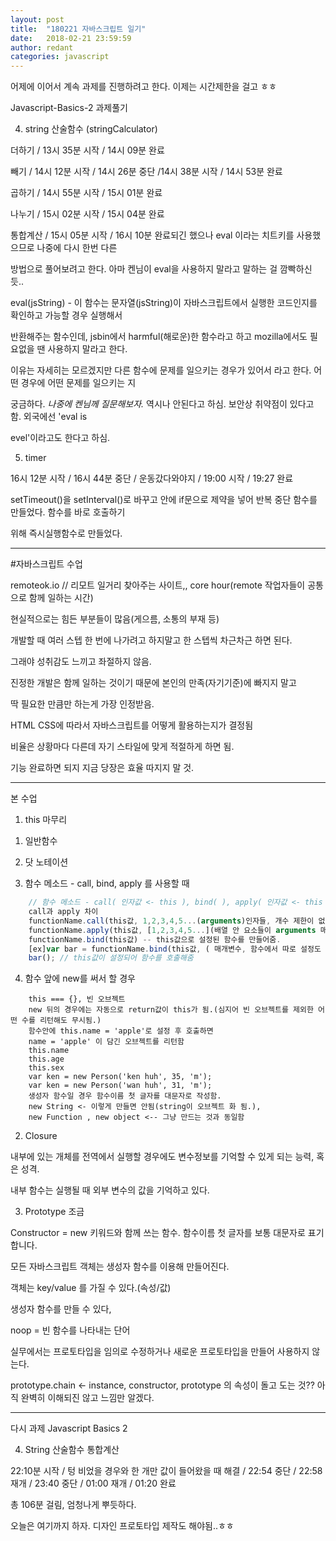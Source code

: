 ```yaml
---
layout: post
title:  "180221 자바스크립트 일기"
date:   2018-02-21 23:59:59
author: redant
categories: javascript
---
```


어제에 이어서 계속 과제를 진행하려고 한다. 이제는 시간제한을 걸고 ㅎㅎ


Javascript-Basics-2 과제풀기

4. string 산술함수 (stringCalculator)

더하기 / 13시 35분 시작  / 14시 09분 완료

빼기 / 14시 12분 시작 / 14시 26분 중단 /14시 38분 시작 / 14시 53분 완료

곱하기 / 14시 55분 시작 / 15시 01분 완료

나누기 / 15시 02분 시작 / 15시 04분 완료

통합계산 / 15시 05분 시작 / 16시 10분 완료되긴 했으나 eval 이라는 치트키를 사용했으므로 나중에 다시 한번 다른 

방법으로 풀어보려고 한다. 아마 켄님이 eval을 사용하지 말라고 말하는 걸 깜빡하신 듯..

eval(jsString) - 이 함수는 문자열(jsString)이 자바스크립트에서 실행한 코드인지를 확인하고 가능할 경우 실행해서 

반환해주는 함수인데, jsbin에서 harmful(해로운)한 함수라고 하고 mozilla에서도 필요없을 땐 사용하지 말라고 한다. 

이유는 자세히는 모르겠지만 다른 함수에 문제를 일으키는 경우가 있어서 라고 한다. 어떤 경우에 어떤 문제를 일으키는 지 

궁금하다. *나중에 켄님께 질문해보자.* 역시나 안된다고 하심. 보안상 취약점이 있다고 함. 외국에선 'eval is 

evel'이라고도 한다고 하심.

5. timer

16시 12분 시작 / 16시 44분 중단 / 운동갔다와야지 / 19:00 시작 / 19:27 완료

setTimeout()을 setInterval()로 바꾸고 안에 if문으로 제약을 넣어 반복 중단 함수를 만들었다. 함수를 바로 호출하기 

위해 즉시실행함수로 만들었다.


---

#자바스크립트 수업

remoteok.io // 리모트 일거리 찾아주는 사이트,, core hour(remote 작업자들이 공통으로 함께 일하는 시간) 

현실적으로는 힘든 부분들이 많음(게으름, 소통의 부재 등)

개발할 때 여러 스텝 한 번에 나가려고 하지말고 한 스텝씩 차근차근 하면 된다.

그래야 성취감도 느끼고 좌절하지 않음.

진정한 개발은 함께 일하는 것이기 때문에 본인의 만족(자기기준)에 빠지지 말고 

딱 필요한 만큼만 하는게 가장 인정받음.

HTML CSS에 따라서 자바스크립트를 어떻게 활용하는지가 결정됨

비율은 상황마다 다른데 자기 스타일에 맞게 적절하게 하면 됨.

기능 완료하면 되지 지금 당장은 효율 따지지 말 것.

---

본 수업

1. this 마무리
  
  1) 일반함수
  
  2) 닷 노테이션
  
  3) 함수 메소드 - call, bind, apply 를 사용할 때

```javascript
    // 함수 메소드 - call( 인자값 <- this ), bind( ), apply( 인자값 <- this )
    call과 apply 차이
    functionName.call(this값, 1,2,3,4,5...(arguments)인자들, 개수 제한이 없다 );
    functionName.apply(this값, [1,2,3,4,5...](배열 안 요소들이 arguments 매개변수들) 인자값이 this와 배열   딱 2개로 제한됨);
    functionName.bind(this값) -- this값으로 설정된 함수를 만들어줌.
    [ex]var bar = functionName.bind(this값, ( 매개변수, 함수에서 따로 설정도 가능 ))
    bar(); // this값이 설정되어 함수를 호출해줌
```
  4) 함수 앞에 new를 써서 할 경우
```
    this === {}, 빈 오브젝트 
    new 뒤의 경우에는 자동으로 return값이 this가 됨.(심지어 빈 오브젝트를 제외한 어떤 수를 리턴해도 무시됨.)
    함수안에 this.name = 'apple'로 설정 후 호출하면
    name = 'apple' 이 담긴 오브젝트를 리턴함
    this.name
    this.age
    this.sex
    var ken = new Person('ken huh', 35, 'm');
    var ken = new Person('wan huh', 31, 'm');
    생성자 함수일 경우 함수이름 첫 글자를 대문자로 작성함.
    new String <- 이렇게 만들면 안됨(string이 오브젝트 화 됨.), 
    new Function , new object <-- 그냥 만드는 것과 동일함
```



2. Closure

  내부에 있는 개체를 전역에서 실행할 경우에도 변수정보를 기억할 수 있게 되는 능력, 혹은 성격.

  내부 함수는 실행될 때 외부 변수의 값을 기억하고 있다.


3. Prototype 조금

  Constructor = new 키워드와 함께 쓰는 함수. 함수이름 첫 글자를 보통 대문자로 표기합니다.
  
  모든 자바스크립트 객체는 생성자 함수를 이용해 만들어진다.

  객체는 key/value 를 가질 수 있다.(속성/값)

  생성자 함수를 만들 수 있다, 

  noop = 빈 함수를 나타내는 단어

  실무에서는 프로토타입을 임의로 수정하거나 새로운 프로토타입을 만들어 사용하지 않는다.

  prototype.chain <- instance, constructor, prototype 의 속성이 돌고 도는 것?? 아직 완벽히 이해되진 않고 느낌만 알겠다.

  ---

다시 과제 Javascript Basics 2 

4. String 산술함수 통합계산

22:10분 시작 / 텅 비었을 경우와 한 개만 값이 들어왔을 때 해결 / 22:54 중단 / 22:58 재개 / 23:40 중단 / 01:00 재개 / 01:20 완료

총 106분 걸림, 엄청나게 뿌듯하다.

오늘은 여기까지 하자. 디자인 프로토타입 제작도 해야됨..ㅎㅎ



















